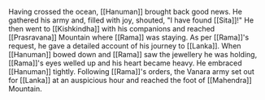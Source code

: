 Having crossed the ocean, [[Hanuman]] brought back good news. He gathered his army and, filled with joy, shouted, "I have found [[Sita]]!" He then went to [[Kishkindha]] with his companions and reached [[Prasravana]] Mountain where [[Rama]] was staying. As per [[Rama]]'s request, he gave a detailed account of his journey to [[Lanka]]. When [[Hanuman]] bowed down and [[Rama]] saw the jewellery he was holding, [[Rama]]'s eyes welled up and his heart became heavy. He embraced [[Hanuman]] tightly. Following [[Rama]]'s orders, the Vanara army set out for [[Lanka]] at an auspicious hour and reached the foot of [[Mahendra]] Mountain.